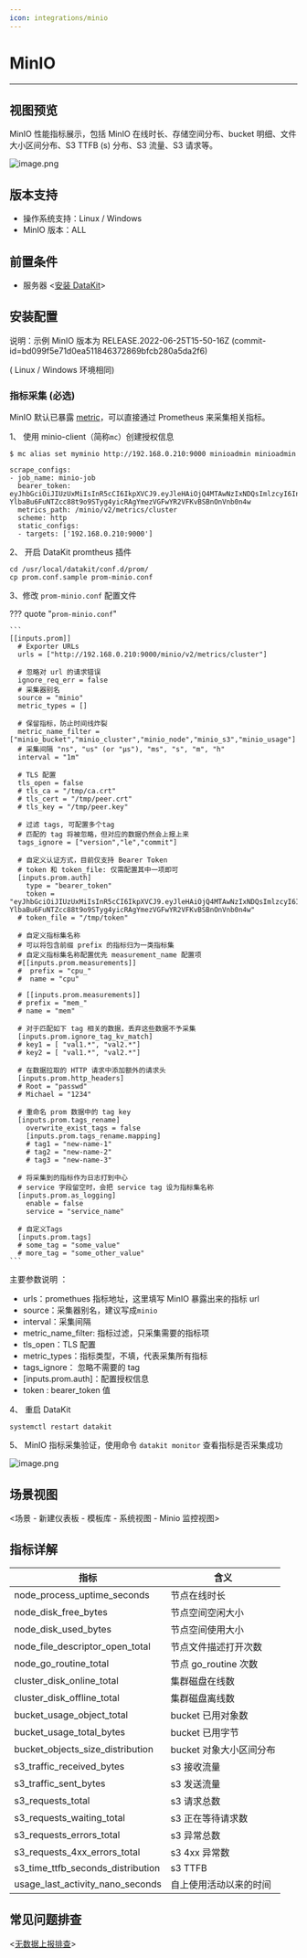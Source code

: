 ```yaml
---
icon: integrations/minio
---
```

# MinIO

---

## 视图预览

MinIO 性能指标展示，包括 MinIO 在线时长、存储空间分布、bucket 明细、文件大小区间分布、S3 TTFB (s) 分布、S3 流量、S3 请求等。

![image.png](../imgs/minio-1.png)

## 版本支持

- 操作系统支持：Linux / Windows
- MinIO 版本：ALL

## 前置条件

- 服务器 <[安装 DataKit](../../datakit/datakit-install.md)>

## 安装配置

说明：示例 MinIO 版本为 RELEASE.2022-06-25T15-50-16Z (commit-id=bd099f5e71d0ea511846372869bfcb280a5da2f6)

( Linux / Windows 环境相同)

### 指标采集 (必选)

MinIO 默认已暴露 [metric](https://docs.min.io/minio/baremetal/monitoring/metrics-alerts/collect-minio-metrics-using-prometheus.html?ref=con#minio-metrics-collect-using-prometheus)，可以直接通过 Prometheus 来采集相关指标。

1、 使用 minio-client（简称`mc`）创建授权信息

```
$ mc alias set myminio http://192.168.0.210:9000 minioadmin minioadmin

scrape_configs:
- job_name: minio-job
  bearer_token: eyJhbGciOiJIUzUxMiIsInR5cCI6IkpXVCJ9.eyJleHAiOjQ4MTAwNzIxNDQsImlzcyI6InByb21ldGhldXMiLCJzdWIiOiJtaW5pb2FkbWluIn0.tzoJ7ifMxgx4jXfUKdD_Sq5Ll2-YlbaBu6FuNTZcc88t9o9STyg4yicRAgYmezVGFwYR2VFKvBSBnOnVnb0n4w
  metrics_path: /minio/v2/metrics/cluster
  scheme: http
  static_configs:
  - targets: ['192.168.0.210:9000']
```

2、 开启 DataKit promtheus 插件

```shell
cd /usr/local/datakit/conf.d/prom/
cp prom.conf.sample prom-minio.conf
```

3、修改 `prom-minio.conf` 配置文件

??? quote "`prom-minio.conf`"

    ```
    [[inputs.prom]]
      # Exporter URLs
      urls = ["http://192.168.0.210:9000/minio/v2/metrics/cluster"]

      # 忽略对 url 的请求错误
      ignore_req_err = false
      # 采集器别名
      source = "minio"
      metric_types = []

      # 保留指标，防止时间线炸裂
      metric_name_filter = ["minio_bucket","minio_cluster","minio_node","minio_s3","minio_usage"]
      # 采集间隔 "ns", "us" (or "µs"), "ms", "s", "m", "h"
      interval = "1m"

      # TLS 配置
      tls_open = false
      # tls_ca = "/tmp/ca.crt"
      # tls_cert = "/tmp/peer.crt"
      # tls_key = "/tmp/peer.key"

      # 过滤 tags, 可配置多个tag
      # 匹配的 tag 将被忽略，但对应的数据仍然会上报上来
      tags_ignore = ["version","le","commit"]

      # 自定义认证方式，目前仅支持 Bearer Token
      # token 和 token_file: 仅需配置其中一项即可
      [inputs.prom.auth]
        type = "bearer_token"
        token = "eyJhbGciOiJIUzUxMiIsInR5cCI6IkpXVCJ9.eyJleHAiOjQ4MTAwNzIxNDQsImlzcyI6InByb21ldGhldXMiLCJzdWIiOiJtaW5pb2FkbWluIn0.tzoJ7ifMxgx4jXfUKdD_Sq5Ll2-YlbaBu6FuNTZcc88t9o9STyg4yicRAgYmezVGFwYR2VFKvBSBnOnVnb0n4w"
      # token_file = "/tmp/token"

      # 自定义指标集名称
      # 可以将包含前缀 prefix 的指标归为一类指标集
      # 自定义指标集名称配置优先 measurement_name 配置项
      #[[inputs.prom.measurements]]
      #  prefix = "cpu_"
      #  name = "cpu"

      # [[inputs.prom.measurements]]
      # prefix = "mem_"
      # name = "mem"

      # 对于匹配如下 tag 相关的数据，丢弃这些数据不予采集
      [inputs.prom.ignore_tag_kv_match]
      # key1 = [ "val1.*", "val2.*"]
      # key2 = [ "val1.*", "val2.*"]

      # 在数据拉取的 HTTP 请求中添加额外的请求头
      [inputs.prom.http_headers]
      # Root = "passwd"
      # Michael = "1234"

      # 重命名 prom 数据中的 tag key
      [inputs.prom.tags_rename]
        overwrite_exist_tags = false
        [inputs.prom.tags_rename.mapping]
        # tag1 = "new-name-1"
        # tag2 = "new-name-2"
        # tag3 = "new-name-3"

      # 将采集到的指标作为日志打到中心
      # service 字段留空时，会把 service tag 设为指标集名称
      [inputs.prom.as_logging]
        enable = false
        service = "service_name"

      # 自定义Tags
      [inputs.prom.tags]
      # some_tag = "some_value"
      # more_tag = "some_other_value"
    ```

主要参数说明 ：

- urls：promethues 指标地址，这里填写 MinIO 暴露出来的指标 url
- source：采集器别名，建议写成`minio`
- interval：采集间隔
- metric_name_filter: 指标过滤，只采集需要的指标项
- tls_open：TLS 配置
- metric_types：指标类型，不填，代表采集所有指标
- tags_ignore： 忽略不需要的 tag
- [inputs.prom.auth]：配置授权信息
- token : bearer_token 值

4、 重启 DataKit

```shell
systemctl restart datakit
```

5、 MinIO 指标采集验证，使用命令 `datakit monitor` 查看指标是否采集成功

![image.png](../imgs/minio-2.png)

## 场景视图

<场景 - 新建仪表板 - 模板库 - 系统视图 - Minio 监控视图>

## 指标详解

| 指标                              | 含义                    |
| --------------------------------- | ----------------------- |
| node_process_uptime_seconds       | 节点在线时长            |
| node_disk_free_bytes              | 节点空间空闲大小        |
| node_disk_used_bytes              | 节点空间使用大小        |
| node_file_descriptor_open_total   | 节点文件描述打开次数    |
| node_go_routine_total             | 节点 go_routine 次数    |
| cluster_disk_online_total         | 集群磁盘在线数          |
| cluster_disk_offline_total        | 集群磁盘离线数          |
| bucket_usage_object_total         | bucket 已用对象数       |
| bucket_usage_total_bytes          | bucket 已用字节         |
| bucket_objects_size_distribution  | bucket 对象大小区间分布 |
| s3_traffic_received_bytes         | s3 接收流量             |
| s3_traffic_sent_bytes             | s3 发送流量             |
| s3_requests_total                 | s3 请求总数             |
| s3_requests_waiting_total         | s3 正在等待请求数       |
| s3_requests_errors_total          | s3 异常总数             |
| s3_requests_4xx_errors_total      | s3 4xx 异常数           |
| s3_time_ttfb_seconds_distribution | s3 TTFB                 |
| usage_last_activity_nano_seconds  | 自上使用活动以来的时间  |

## 常见问题排查

<[无数据上报排查](../../datakit/why-no-data.md)>
